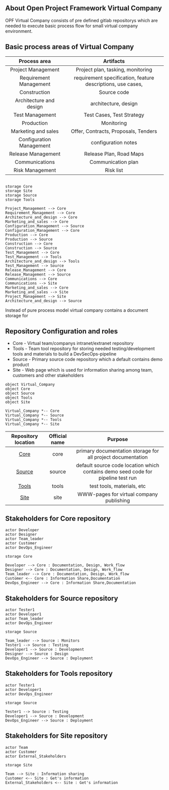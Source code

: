 ## About Open Project Framework Virtual Company 

OPF Virtual Company consists of pre defined gitlab repositorys which are needed to execute basic process flow for small virtual company environment.


## Basic process areas of Virtual Company

| Process area | Artifacts | 
|:-:|:-:|
| Project Management | Project plan, tasking, monitoring  |
| Requirement Management | requirement specification, feature descriptions, use cases, |
| Construction | Source code |
| Architecture and design | architecture, design  | 
| Test Management | Test Cases, Test Strategy | 
| Production | Monitoring |
| Marketing and sales | Offer, Contracts, Proposals, Tenders | 
| Configuration Management | configuration notes |
| Release Management | Release Plan, Road Maps |
| Communications | Communication plan |
| Risk Management | Risk list |

```plantuml

storage Core
storage Site
storage Source
storage Tools

Project_Management --> Core 
Requirement_Management --> Core 
Architecture_and_design --> Core 
Marketing_and_sales --> Core 
Configuration_Management --> Source
Configuration_Management --> Core
Production --> Core
Production --> Source
Construction --> Core
Construction --> Source
Test_Management --> Core 
Test_Management --> Tools
Architecture_and_design --> Tools
Test_Management --> Source
Release_Management --> Core
Release_Management --> Source
Communications --> Core
Communications --> Site
Marketing_and_sales --> Core
Marketing_and_sales --> Site
Project_Management --> Site
Architecture_and_design --> Source
```

Instead of pure process model virtual company contains a document storage for 


## Repository Configuration and roles

* Core - Virtual team/companys intranet/extranet repository
* Tools - Team tool repository for storing needed testing/development tools and materials to build a DevSecOps-pipeline 
* Source - Primary source code repository which a default contains demo product
* Site - Web page which is used for information sharing among team, customers and other stakeholders 

```plantuml
object Virtual_Company
object Core
object Source
object Tools
object Site

Virtual_Company *-- Core
Virtual_Company *-- Source
Virtual_Company *-- Tools
Virtual_Company *-- Site
```


| Repository location | Official name | Purpose |
|:-:|:-:|:-:|
| [Core](https://gitlab.labranet.jamk.fi/open-project-framework/opf-virtual-company-vi/core)  | core | primary documentation storage for all project documentation |
| [Source](https://gitlab.labranet.jamk.fi/open-project-framework/opf-virtual-company-vi/source) | source | default source code location which contains demo seed code for pipeline test run |
| [Tools](https://gitlab.labranet.jamk.fi/open-project-framework/opf-virtual-company-vi/tools) | tools | test tools, materials, etc |
| [Site](https://gitlab.labranet.jamk.fi/open-project-framework/opf-virtual-company-vi/site) | site | WWW-pages for virtual company publishing |

## Stakeholders for Core repository

```plantuml
actor Developer
actor Designer
actor Team_leader
actor Customer
actor DevOps_Engineer

storage Core

Developer --> Core : Documentation, Design, Work_flow
Designer --> Core : Documentation, Design, Work_flow
Team_leader --> Core : Documentation, Design, Work_flow
Customer <-- Core : Information Share,Documentation
DevOps_Engineer --> Core : Information Share,Documentation
```

## Stakeholders for Source repository


```plantuml
actor Tester1
actor Developer1
actor Team_leader
actor DevOps_Engineer

storage Source

Team_leader --> Source : Monitors
Tester1 --> Source : Testing
Developer1 --> Source : Development
Designer --> Source : Design
DevOps_Engineer --> Source : Deployment

```

## Stakeholders for Tools repository


```plantuml
actor Tester1
actor Developer1
actor DevOps_Engineer

storage Source

Tester1 --> Source : Testing
Developer1 --> Source : Development
DevOps_Engineer --> Source : Deployment

```


## Stakeholders for Site repository

```plantuml
actor Team
actor Customer
actor External_Stakeholders

storage Site

Team --> Site : Information sharing
Customer <-- Site : Get's information
External_Stakeholders <-- Site : Get's information

```
